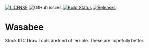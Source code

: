 [![LICENSE](https://img.shields.io/github/license/wasabee-project/Wasabee-IITC)](LICENSE)
![GitHub issues](https://img.shields.io/github/issues/wasabee-project/Wasabee-IITC.svg)
[![Build Status](https://travis-ci.org/wasabee-project/Wasabee-IITC.svg?branch=master)](https://travis-ci.org/wasabee-project/Wasabee-IITC)
[![Releases](https://img.shields.io/github/v/release/wasabee-project/Wasabee-IITC)](https://github.com/wasabee-project/Wasabee-IITC/releases)

# Wasabee

Stock IITC Draw Tools are kind of terrible. These are hopefully better.
